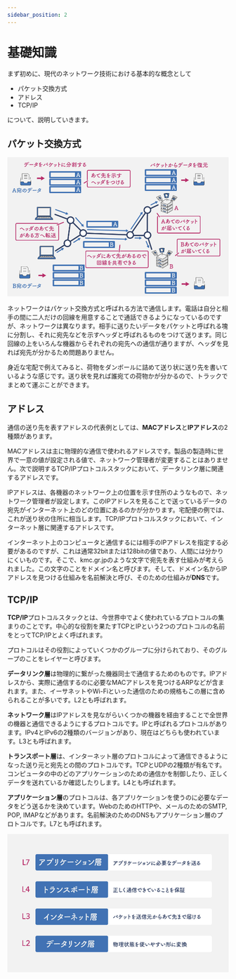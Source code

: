 ```yaml
---
sidebar_position: 2
---
```


# 基礎知識

まず初めに、現代のネットワーク技術における基本的な概念として

- パケット交換方式
- アドレス
- TCP/IP

について、説明していきます。

## パケット交換方式

![パケット交換方式](../img/1x/11-packet.jpg)

ネットワークはパケット交換方式と呼ばれる方法で通信します。電話は自分と相手の間に二人だけの回線を用意することで通話できるようになっているのですが、ネットワークは異なります。相手に送りたいデータをパケットと呼ばれる塊に分割し、それに宛先などを示すヘッダと呼ばれるものをつけて送ります。同じ回線の上をいろんな機器からそれぞれの宛先への通信が通りますが、ヘッダを見れば宛先が分かるため問題ありません。

身近な宅配で例えてみると、荷物をダンボールに詰めて送り状に送り先を書いているような感じです。送り状を見れば誰宛ての荷物かが分かるので、トラックでまとめて運ぶことができます。

## アドレス

通信の送り先を表すアドレスの代表例としては、**MACアドレス**と**IPアドレス**の2種類があります。

MACアドレスは主に物理的な通信で使われるアドレスです。製品の製造時に世界で一意の値が設定される値で、ネットワーク管理者が変更することはありません。次で説明するTCP/IPプロトコルスタックにおいて、データリンク層に関連するアドレスです。

IPアドレスは、各機器のネットワーク上の位置を示す住所のようなもので、ネットワーク管理者が設定します。このIPアドレスを見ることで送っているデータの宛先がインターネット上のどの位置にあるのかが分かります。宅配便の例では、これが送り状の住所に相当します。TCP/IPプロトコルスタックにおいて、インターネット層に関連するアドレスです。

インターネット上のコンピュータと通信するには相手のIPアドレスを指定する必要があるのですが、これは通常32bitまたは128bitの値であり、人間には分かりにくいものです。そこで、kmc.gr.jpのような文字で宛先を表す仕組みが考えられました。この文字のことをドメイン名と呼びます。そして、ドメイン名からIPアドレスを見つける仕組みを名前解決と呼び、そのための仕組みが**DNS**です。

<!-- ## プロトコル

![プロトコル](../img/1x/10-protocol.jpg) -->

## TCP/IP

**TCP/IP**プロトコルスタックとは、今世界中でよく使われているプロトコルの集まりのことです。中心的な役割を果たすTCPとIPという2つのプロトコルの名前をとってTCP/IPとよく呼ばれます。

プロトコルはその役割によっていくつかのグループに分けられており、そのグループのことをレイヤーと呼びます。

**データリンク層**は物理的に繋がった機器同士で通信するためのものです。IPアドレスから、実際に通信するのに必要なMACアドレスを見つけるARPなどが含まれます。また、イーサネットやWi-Fiといった通信のための規格もこの層に含められることが多いです。L2とも呼ばれます。

**ネットワーク層**はIPアドレスを見ながらいくつかの機器を経由することで全世界の機器と通信できるようにするプロトコルです。IPと呼ばれるプロトコルがあります。IPv4とIPv6の2種類のバージョンがあり、現在はどちらも使われています。L3とも呼ばれます。

**トランスポート層**は、インターネット層のプロトコルによって通信できるようになった送り元と宛先との間のプロトコルです。TCPとUDPの2種類が有名です。コンピュータの中のどのアプリケーションのための通信かを制御したり、正しくデータを送れているか確認したりします。L4とも呼ばれます。

**アプリケーション層**のプロトコルは、各アプリケーションを使うのに必要なデータをどう送るかを決めています。WebのためのHTTPや、メールのためのSMTP, POP, IMAPなどがあります。名前解決のためのDNSもアプリケーション層のプロトコルです。L7とも呼ばれます。

![TCP/IP](../img/1x/12-tcp-ip.jpg)